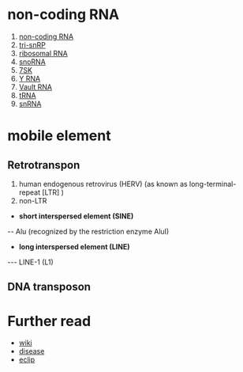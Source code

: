# non-coding RNA
1. [non-coding RNA](https://www.genenames.org/data/genegroup/#!/group/475)
2. [tri-snRP](https://www.genenames.org/data/genegroup/#!/group/1506 )
3. [ribosomal RNA](https://www.genenames.org/data/genegroup/#!/group/848)
4. [snoRNA](https://www.genenames.org/data/genegroup/#!/group/844)
5. [7SK](https://www.genenames.org/data/genegroup/#!/group/1676)
6. [Y RNA](https://www.genenames.org/data/genegroup/#!/group/853)
7. [Vault RNA](https://www.genenames.org/data/genegroup/#!/group/852)
8. [tRNA](https://www.genenames.org/data/genegroup/#!/group/478)
9. [snRNA](https://www.genenames.org/data/genegroup/#!/group/849)

# mobile element

## Retrotranspon
1. human endogenous retrovirus (HERV) (as known as long-terminal-repeat [LTR] )
2. non-LTR
  - **short interspersed element (SINE)**

  -- Alu (recognized by the restriction enzyme AluI)

  - **long interspersed element (LINE)**
  
  --- LINE-1 (L1)

## DNA transposon


# Further read
- [wiki](https://en.wikipedia.org/wiki/Retrotransposon#Alu_elements)
- [disease](https://doi.org/doi:10.1056/NEJMra1510092)
- [eclip](https://doi.org/10.1186/s13059-020-01982-9)
